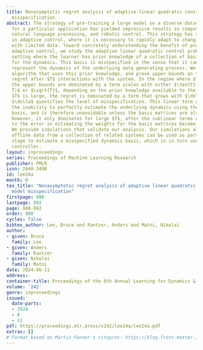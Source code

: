 ```yaml
---
title: Nonasymptotic regret analysis of adaptive linear quadratic control with model
  misspecification
abstract: The strategy of pre-training a large model on a diverse dataset, then fine-tuning
  for a particular application has yielded impressive results in computer vision,
  natural language processing, and robotic control. This strategy has vast potential
  in adaptive control, where it is necessary to rapidly adapt to changing conditions
  with limited data. Toward concretely understanding the benefit of pre-training for
  adaptive control, we study the adaptive linear quadratic control problem in the
  setting where the learner has prior knowledge of a collection of basis matrices
  for the dynamics. This basis is misspecified in the sense that it cannot perfectly
  represent the dynamics of the underlying data generating process. We propose an
  algorithm that uses this prior knowledge, and prove upper bounds on the expected
  regret after $T$ interactions with the system. In the regime where $T$ is small,
  the upper bounds are dominated by a term scales with either $\texttt{poly}(\log
  T)$ or $\sqrt{T}$, depending on the prior knowledge available to the learner. When
  $T$ is large, the regret is dominated by a term that grows with $\delta T$, where
  $\delta$ quantifies the level of misspecification. This linear term arises due to
  the inability to perfectly estimate the underlying dynamics using the misspecified
  basis, and is therefore unavoidable unless the basis matrices are also adapted online.
  However, it only dominates for large $T$, after the sublinear terms arising due
  to the error in estimating the weights for the basis matrices become negligible.
  We provide simulations that validate our analysis. Our simulations also show that
  offline data from a collection of related systems can be used as part of a pre-training
  stage to estimate a misspecified dynamics basis, which is in turn used by our adaptive
  controller.
layout: inproceedings
series: Proceedings of Machine Learning Research
publisher: PMLR
issn: 2640-3498
id: lee24a
month: 0
tex_title: "Nonasymptotic regret analysis of adaptive linear quadratic control with
  model misspecification"
firstpage: 980
lastpage: 992
page: 980-992
order: 980
cycles: false
bibtex_author: Lee, Bruce and Rantzer, Anders and Matni, Nikolai
author:
- given: Bruce
  family: Lee
- given: Anders
  family: Rantzer
- given: Nikolai
  family: Matni
date: 2024-06-11
address:
container-title: Proceedings of the 6th Annual Learning for Dynamics & Control Conference
volume: '242'
genre: inproceedings
issued:
  date-parts:
  - 2024
  - 6
  - 11
pdf: https://proceedings.mlr.press/v242/lee24a/lee24a.pdf
extras: []
# Format based on Martin Fenner's citeproc: https://blog.front-matter.io/posts/citeproc-yaml-for-bibliographies/
---
```

